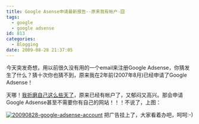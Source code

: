 ```yaml
---
title: Google Asense申请最新报告--原来我有帐户-囧
tags:
  - google
  - google adsense
id: 813
categories:
  - Blogging
date: 2009-08-28 21:37:05
---
```


今天突发奇想，用以前很久没有用的一个email来注册Google Adsense，你猜发生了什么？猜十次你也猜不到，原来我在2年前(2007年8月)已经申请了Google Adsense！

天哪！[我折磨自己这么些天了](http://kangzj.net/google-adsense-rejected-3-times/)，原来已经有帐户了，又郁闷又高兴。那会申请Google Adsense甚至不需要你有自己的网站！！！不说了，上图：

<!--more-->

[![20090828-google-adsense-account](http://kangzj.net/wp-content/uploads/images/200908/GoogleAsense_12FBC/20090828googleadsenseaccount_thumb.jpg "20090828-google-adsense-account")](http://kangzj.net/wp-content/uploads/images/200908/GoogleAsense_12FBC/20090828googleadsenseaccount.jpg) 把广告挂上了，大家看着办吧，呵呵:-)

[](http://kangzj.net/wp-content/uploads/images/200908/GoogleAsense_12FBC/image.png)